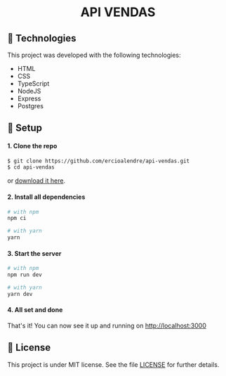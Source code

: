<h1 align="center">
  <p>API VENDAS</p>
</h1>

## 🚀 Technologies

This project was developed with the following technologies:

- HTML
- CSS
- TypeScript
- NodeJS
- Express
- Postgres

## 🧰 Setup

#### 1. Clone the repo

```sh
$ git clone https://github.com/ercioalendre/api-vendas.git
$ cd api-vendas
```

or [download it here](https://github.com/ercioalendre/api-vendas/archive/refs/heads/main.zip).

#### 2. Install all dependencies

```sh
# with npm
npm ci

# with yarn
yarn
```

#### 3. Start the server

```sh
# with npm
npm run dev

# with yarn
yarn dev
```

#### 4. All set and done

That's it! You can now see it up and running on [http://localhost:3000](http://localhost:3000)

## :memo: License

This project is under MIT license. See the file [LICENSE](.github/LICENSE) for further details.
